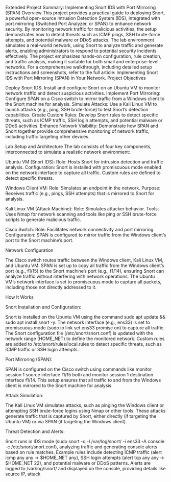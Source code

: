 Extended Project Summary: Implementing Snort IDS with Port Mirroring (SPAN)
Overview
This project provides a practical guide to deploying Snort, a powerful open-source Intrusion Detection System (IDS), integrated with port mirroring (Switched Port Analyzer, or SPAN) to enhance network security. By monitoring network traffic for malicious activities, the setup demonstrates how to detect threats such as ICMP pings, SSH brute-force attempts, and potential malware or DDoS attacks. The lab environment simulates a real-world network, using Snort to analyze traffic and generate alerts, enabling administrators to respond to potential security incidents effectively. The project emphasizes hands-on configuration, rule creation, and traffic analysis, making it suitable for both small and enterprise-level networks.
For a comprehensive walkthrough, including detailed setup instructions and screenshots, refer to the full article: Implementing Snort IDS with Port Mirroring (SPAN) in Your Network.
Project Objectives

Deploy Snort IDS: Install and configure Snort on an Ubuntu VM to monitor network traffic and detect suspicious activities.
Implement Port Mirroring: Configure SPAN on a Cisco switch to mirror traffic from a Windows client to the Snort machine for analysis.
Simulate Attacks: Use a Kali Linux VM to launch attacks (e.g., ping, SSH brute-force) to test Snort’s detection capabilities.
Create Custom Rules: Develop Snort rules to detect specific threats, such as ICMP traffic, SSH login attempts, and potential malware or DDoS activities.
Enhance Network Visibility: Demonstrate how SPAN and Snort together provide comprehensive monitoring of network traffic, including traffic targeting other devices.

Lab Setup and Architecture
The lab consists of four key components, interconnected to simulate a realistic network environment:

Ubuntu VM (Snort IDS):
Role: Hosts Snort for intrusion detection and traffic analysis.
Configuration: Snort is installed with promiscuous mode enabled on the network interface to capture all traffic. Custom rules are defined to detect specific threats.


Windows Client VM:
Role: Simulates an endpoint in the network.
Purpose: Receives traffic (e.g., pings, SSH attempts) that is mirrored to Snort for analysis.


Kali Linux VM (Attack Machine):
Role: Simulates attacker behavior.
Tools: Uses Nmap for network scanning and tools like ping or SSH brute-force scripts to generate malicious traffic.


Cisco Switch:
Role: Facilitates network connectivity and port mirroring.
Configuration: SPAN is configured to mirror traffic from the Windows client’s port to the Snort machine’s port.



Network Configuration

The Cisco switch routes traffic between the Windows client, Kali Linux VM, and Ubuntu VM.
SPAN is set up to copy all traffic from the Windows client’s port (e.g., f1/15) to the Snort machine’s port (e.g., f1/14), ensuring Snort can analyze traffic without interfering with network operations.
The Ubuntu VM’s network interface is set to promiscuous mode to capture all packets, including those not directly addressed to it.

How It Works

Snort Installation and Configuration:

Snort is installed on the Ubuntu VM using the command sudo apt update && sudo apt install snort -y.
The network interface (e.g., ens33) is set to promiscuous mode (sudo ip link set ens33 promisc on) to capture all traffic.
The Snort configuration file (/etc/snort/snort.conf) is updated with the network range (HOME_NET) to define the monitored network.
Custom rules are added to /etc/snort/rules/local.rules to detect specific threats, such as ICMP traffic or SSH login attempts.


Port Mirroring (SPAN):

SPAN is configured on the Cisco switch using commands like monitor session 1 source interface f1/15 both and monitor session 1 destination interface f1/14.
This setup ensures that all traffic to and from the Windows client is mirrored to the Snort machine for analysis.


Attack Simulation:

The Kali Linux VM simulates attacks, such as pinging the Windows client or attempting SSH brute-force logins using Nmap or other tools.
These attacks generate traffic that is captured by Snort, either directly (if targeting the Ubuntu VM) or via SPAN (if targeting the Windows client).


Threat Detection and Alerts:

Snort runs in IDS mode (sudo snort -q -l /var/log/snort/ -i ens33 -A console -c /etc/snort/snort.conf), analyzing traffic and generating console alerts based on rule matches.
Example rules include detecting ICMP traffic (alert icmp any any -> $HOME_NET any), SSH login attempts (alert tcp any any -> $HOME_NET 22), and potential malware or DDoS patterns.
Alerts are logged to /var/log/snort/ and displayed on the console, providing details like source IP, attack


